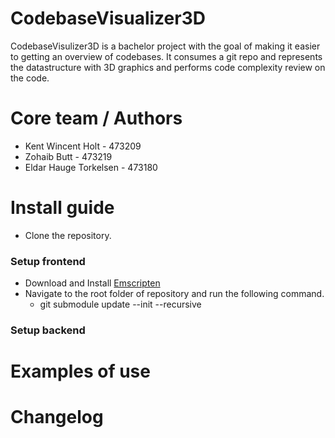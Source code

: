 # CodebaseVisualizer3D

CodebaseVisulizer3D is a bachelor project with the goal of making it easier to getting an overview of codebases. It consumes a git repo and represents the datastructure with 3D graphics and performs code complexity review on the code.


# Core team / Authors

- Kent Wincent Holt - 473209
- Zohaib Butt - 473219
- Eldar Hauge Torkelsen - 473180

# Install guide
- Clone the repository.

### Setup frontend
- Download and Install [Emscripten](http://kripken.github.io/emscripten-site/docs/getting_started/downloads.html)
- Navigate to the root folder of repository and run the following command.
    - git submodule update --init --recursive

### Setup backend

# Examples of use

# Changelog